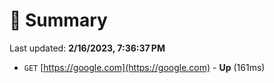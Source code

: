 # 📖 Summary
Last updated: **2/16/2023, 7:36:37 PM**

- `GET` [https://google.com](https://google.com) - **Up** (161ms)
